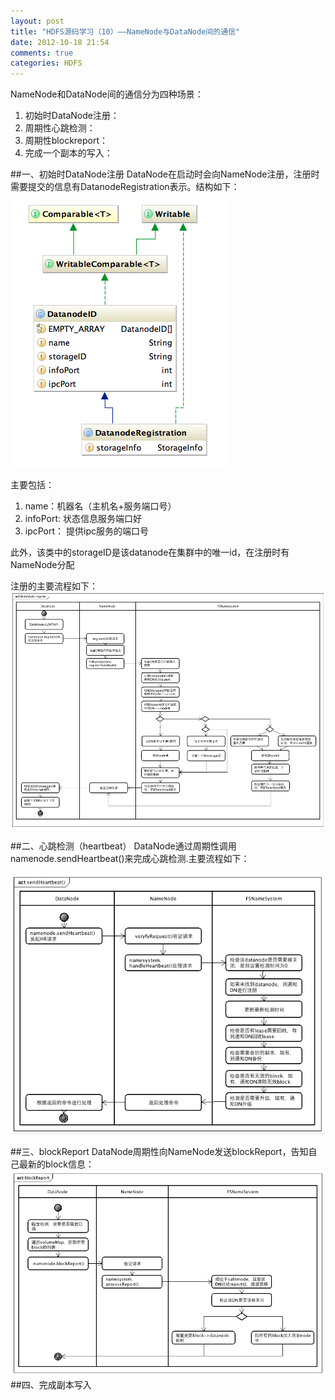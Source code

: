 ```yaml
---
layout: post
title: "HDFS源码学习（10）——NameNode与DataNode间的通信"
date: 2012-10-18 21:54
comments: true
categories: HDFS
---
```


NameNode和DataNode间的通信分为四种场景：

1. 初始时DataNode注册：
2. 周期性心跳检测：
3. 周期性blockreport：
4. 完成一个副本的写入：

##一、初始时DataNode注册
DataNode在启动时会向NameNode注册，注册时需要提交的信息有DatanodeRegistration表示。结构如下：

![DatanodeRegistration](/images/hdfs/DatanodeRegistration.png)

主要包括：

1. name：机器名（主机名+服务端口号）
2. infoPort: 状态信息服务端口好
3. ipcPort： 提供ipc服务的端口号

此外，该类中的storageID是该datanode在集群中的唯一id，在注册时有NameNode分配


注册的主要流程如下：
![DataNodeRegister](/images/hdfs/register.png)


##二、心跳检测（heartbeat）
DataNode通过周期性调用namenode.sendHeartbeat()来完成心跳检测.主要流程如下：

![sendHeartbeat](/images/hdfs/sendHeartbeat.png)

##三、blockReport
DataNode周期性向NameNode发送blockReport，告知自己最新的block信息：
![blockReport](/images/hdfs/blockReport.png)
##四、完成副本写入